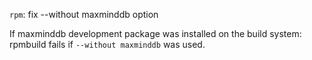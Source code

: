 `rpm`: fix --without maxminddb option

If maxminddb development package was installed on the build system: rpmbuild fails if `--without maxminddb` was used.
